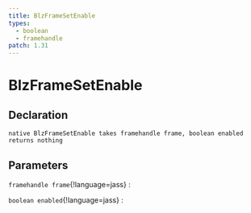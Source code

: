 ```yaml
---
title: BlzFrameSetEnable
types:
  - boolean
  - framehandle
patch: 1.31
---
```


# BlzFrameSetEnable

## Declaration

```jass
native BlzFrameSetEnable takes framehandle frame, boolean enabled returns nothing
```

## Parameters
`framehandle frame`{!language=jass}
: 

`boolean enabled`{!language=jass}
: 
